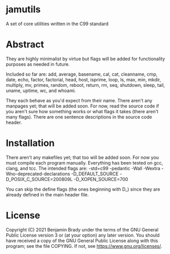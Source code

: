 # jamutils
A set of core utilities written in the C99 standard

# Abstract
They are highly minimalist by virtue but flags will be added for
functionality purposes as needed in future.

Included so far are: add, average, basename, cal, cat, cleanname, cmp, date,
echo, factor, factorial, head, host, isprime, loop, ls, max, min, mkdir,
multiply, mv, primes, random, reboot, return, rm, seq, shutdown, sleep, tail,
uname, uptime, wc, and whoami.

They each behave as you'd expect from their name. There aren't any manpages
yet; that will be added soon. For now, read the source code if you aren't
sure how something works or what flags it takes (there aren't many flags).
There are one sentence descriptions in the source code header.

# Installation
There aren't any makefiles yet; that too will be added soon. For now you must
compile each program manually. Everything has been tested on gcc, clang,
and tcc. The intended flags are: -std=c99 -pedantic -Wall -Wextra
-Wno-deprecated-declarations -D_DEFAULT_SOURCE -D_POSIX_C_SOURCE=200809L
-D_XOPEN_SOURCE=700

You can skip the define flags (the ones beginning with D_) since they are
already defined in the main header file.

# License
Copyright (C) 2021 Benjamin Brady under the terms of the GNU General Public
License version 3 or (at your option) any later version. You should have
received a copy of the GNU General Public License along with this program;
see the file COPYING. If not, see <https://www.gnu.org/licenses/>.
